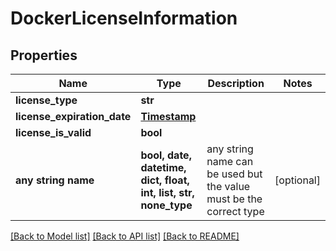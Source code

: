 # DockerLicenseInformation


## Properties
Name | Type | Description | Notes
------------ | ------------- | ------------- | -------------
**license_type** | **str** |  | 
**license_expiration_date** | [**Timestamp**](Timestamp.md) |  | 
**license_is_valid** | **bool** |  | 
**any string name** | **bool, date, datetime, dict, float, int, list, str, none_type** | any string name can be used but the value must be the correct type | [optional]

[[Back to Model list]](../README.md#documentation-for-models) [[Back to API list]](../README.md#documentation-for-api-endpoints) [[Back to README]](../README.md)


